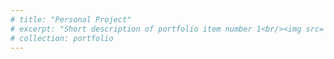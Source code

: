 ```yaml
---
# title: "Personal Project"
# excerpt: "Short description of portfolio item number 1<br/><img src='/images/500x300.png'>"
# collection: portfolio
---
```


<!-- This is an item in your portfolio. It can be have images or nice text. If you name the file .md, it will be parsed as markdown. If you name the file .html, it will be parsed as HTML. -->

